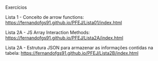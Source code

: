 Exercícios

Lista 1 - Conceito de arrow functions:  https://fernandofgs91.github.io/PFEJ/Lista01/index.html

Lista 2A - JS Array Interaction Methods: https://fernandofgs91.github.io/PFEJ/Lista2A/index.html

Lista 2A - Estrutura JSON para armazenar as informações contidas na tabela: https://fernandofgs91.github.io/PFEJ/Lista2B/index.html
